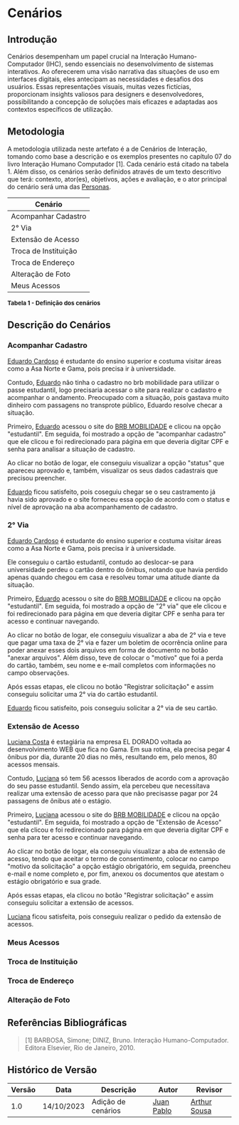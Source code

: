 # Cenários

## Introdução

Cenários desempenham um papel crucial na Interação Humano-Computador (IHC), sendo essenciais no desenvolvimento de sistemas interativos. Ao oferecerem uma visão narrativa das situações de uso em interfaces digitais, eles antecipam as necessidades e desafios dos usuários. Essas representações visuais, muitas vezes fictícias, proporcionam insights valiosos para designers e desenvolvedores, possibilitando a concepção de soluções mais eficazes e adaptadas aos contextos específicos de utilização.

## Metodologia

A metodologia utilizada neste artefato é a de Cenários de Interação, tomando como base a descrição e os exemplos presentes no capítulo 07 do livro Interação Humano Computador [1]. Cada cenário está citado na tabela 1. Além disso, os cenários serão definidos através de um texto descritivo que terá: contexto, ator(es), objetivos, ações e avaliação, e o ator principal do cenário será uma das [Personas](https://interacao-humano-computador.github.io/2023.2--BRB-Mobilidade/analiseRequisitos/personas/#eduardo-cardoso).



|Cenário  |
 ---------------------------|
| Acompanhar Cadastro |
|2° Via|
|Extensão de Acesso|
|Troca de Instituição|
|Troca de Endereço|
|Alteração de Foto|
|Meus Acessos|



<div >
<font size="2"><p ><b>Tabela 1 - Definição dos cenários </b>
</p></font>
</div>

## Descrição do Cenários
### Acompanhar Cadastro

[Eduardo Cardoso](https://interacao-humano-computador.github.io/2023.2--BRB-Mobilidade/analiseRequisitos/personas/#eduardo-cardoso) é estudante do ensino superior e costuma visitar áreas como a Asa Norte e Gama, pois precisa ir à universidade.

Contudo, [Eduardo](https://interacao-humano-computador.github.io/2023.2--BRB-Mobilidade/analiseRequisitos/personas/#eduardo-cardoso) não tinha o cadastro no brb mobilidade para utilizar o passe estudantil, logo precisaria acessar o site para realizar o cadastro e acompanhar o andamento. Preocupado com a situação, pois gastava muito dinheiro com passagens no transprote público, Eduardo resolve checar a situação.

Primeiro, [Eduardo](https://interacao-humano-computador.github.io/2023.2--BRB-Mobilidade/analiseRequisitos/personas/#eduardo-cardoso) acessou o site do <a href="https://mobilidade.brb.com.br">BRB MOBILIDADE</a> e clicou na opção "estudantil". Em seguida, foi mostrado a opção de "acompanhar cadastro" que ele clicou e foi redirecionado para página em que deveria  digitar CPF e senha para analisar a situação de cadastro.

Ao clicar no botão de logar, ele conseguiu visualizar a opção "status" que apareceu aprovado e, também, visualizar os seus dados cadastrais que precisou preencher. 


[Eduardo](https://interacao-humano-computador.github.io/2023.2--BRB-Mobilidade/analiseRequisitos/personas/#eduardo-cardoso) ficou satisfeito, pois coseguiu chegar se o seu castramento já havia sido aprovado e o site forneceu essa opção de acordo com o status e nível de aprovação na aba acompanhamento de cadastro.

### 2° Via

[Eduardo Cardoso](https://interacao-humano-computador.github.io/2023.2--BRB-Mobilidade/analiseRequisitos/personas/#eduardo-cardoso) é estudante do ensino superior e costuma visitar áreas como a Asa Norte e Gama, pois precisa ir à universidade.

Ele conseguiu o cartão estudantil, contudo ao deslocar-se para universidade perdeu o cartão dentro do ônibus, notando que havia perdido apenas quando chegou em casa e resolveu tomar uma atitude diante da situação.

Primeiro, [Eduardo](https://interacao-humano-computador.github.io/2023.2--BRB-Mobilidade/analiseRequisitos/personas/#eduardo-cardoso) acessou o site do <a href="https://mobilidade.brb.com.br">BRB MOBILIDADE</a> e clicou na opção "estudantil". Em seguida, foi mostrado a opção de "2° via" que ele clicou e foi redirecionado para página em que deveria  digitar CPF e senha para ter acesso e continuar navegando.

Ao clicar no botão de logar, ele conseguiu visualizar a aba de 2°  via e teve que pagar uma taxa de 2° via e fazer um boletim de ocorrência online para poder anexar esses dois arquivos em forma de documento no botão "anexar arquivos". Além disso, teve de colocar o "motivo" que foi a perda do cartão, também, seu nome e e-mail completos com informações no campo observações.

Após essas etapas, ele clicou no botão "Registrar solicitação" e assim conseguiu solicitar uma 2° via do cartão estudantil.

[Eduardo](https://interacao-humano-computador.github.io/2023.2--BRB-Mobilidade/analiseRequisitos/personas/#eduardo-cardoso) ficou satisfeito, pois conseguiu solicitar a 2° via de seu cartão.


### Extensão de Acesso
[Luciana Costa](https://interacao-humano-computador.github.io/2023.2--BRB-Mobilidade/analiseRequisitos/personas/#luciana-costa) é estagiária na empresa EL DORADO voltada ao desenvolvimento WEB que fica no Gama. Em sua rotina, ela precisa pegar 4 ônibus por dia, durante 20 dias no mês, resultando em, pelo menos, 80 acessos mensais.

Contudo, [Luciana](https://interacao-humano-computador.github.io/2023.2--BRB-Mobilidade/analiseRequisitos/personas/#luciana-costa) só tem 56 acessos liberados de acordo com a aprovação do seu passe estudantil. Sendo assim, ela percebeu que necessitava realizar uma extensão de acesso para que não precisasse pagar por 24 passagens de ônibus até o estágio.

Primeiro, [Luciana](https://interacao-humano-computador.github.io/2023.2--BRB-Mobilidade/analiseRequisitos/personas/#luciana-costa) acessou o site do <a href="https://mobilidade.brb.com.br">BRB MOBILIDADE</a> e clicou na opção "estudantil".  Em seguida, foi mostrado a opção de "Extensão de Acesso" que ela clicou e foi redirecionado para página em que deveria  digitar CPF e senha para ter acesso e continuar navegando.

Ao clicar no botão de logar, ela conseguiu visualizar a aba de extensão de acesso, tendo que aceitar o termo de consentimento, colocar no campo "motivo da solicitação" a opção estágio obrigatório, em seguida, preencheu e-mail e nome completo e, por fim, anexou os documentos que atestam o estágio obrigatório e sua grade. 

Após essas etapas, ela clicou no botão "Registrar solicitação" e assim conseguiu solicitar a extensão de acessos.

[Luciana](https://interacao-humano-computador.github.io/2023.2--BRB-Mobilidade/analiseRequisitos/personas/#luciana-costa) ficou satisfeita, pois conseguiu realizar o pedido da extensão de acessos.


### Meus Acessos

### Troca de Instituição

### Troca de Endereço


### Alteração de Foto





## Referências Bibliográficas

> [1] BARBOSA, Simone; DINIZ, Bruno. Interação Humano-Computador. Editora Elsevier, Rio de Janeiro, 2010.

## Histórico de Versão

|Versão|Data|Descrição|Autor|Revisor|
|----|----|---------|-----|-------|
|1.0|14/10/2023|Adição de cenários|[Juan Pablo](https://github.com/Juan-Ricarte)| [Arthur Sousa](https://github.com/arthurrsousa)|
